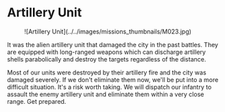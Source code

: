# Artillery Unit

<figure markdown>
  ![Artillery Unit](../../images/missions_thumbnails/M023.jpg)
</figure>

It was the alien artillery unit that damaged the city in the past battles. They are equipped with long-ranged weapons which can discharge artillery shells parabolically and destroy the targets regardless of the distance.

Most of our units were destroyed by their artillery fire and the city was damaged severely. If we don't eliminate them now, we'll be put into a more difficult situation.
It's a risk worth taking. We will dispatch our infantry to assault the enemy artillery unit and eliminate them within a very close range. Get prepared.

